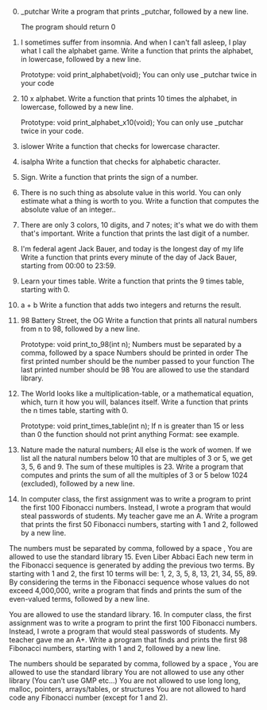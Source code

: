 0. _putchar
	Write a program that prints _putchar, followed by a new line.

	The program should return 0
1. I sometimes suffer from insomnia. And when I can't fall asleep, I play what I call the alphabet game.
	Write a function that prints the alphabet, in lowercase, followed by a new line.

	Prototype: void print_alphabet(void);
	You can only use _putchar twice in your code
2. 10 x alphabet.
	Write a function that prints 10 times the alphabet, in lowercase, followed by a new line.

	Prototype: void print_alphabet_x10(void);
	You can only use _putchar twice in your code.
3. islower
	Write a function that checks for lowercase character.
4. isalpha
	Write a function that checks for alphabetic character.
5. Sign.
	Write a function that prints the sign of a number.
6. There is no such thing as absolute value in this world. You can only estimate what a thing is worth to you.
	Write a function that computes the absolute value of an integer..
7. There are only 3 colors, 10 digits, and 7 notes; it's what we do with them that's important.
	Write a function that prints the last digit of a number.
8. I'm federal agent Jack Bauer, and today is the longest day of my life
	Write a function that prints every minute of the day of Jack Bauer, starting 	from 00:00 to 23:59.
9. Learn your times table.
	Write a function that prints the 9 times table, starting with 0.
10. a + b
	Write a function that adds two integers and returns the result.
11. 98 Battery Street, the OG
	Write a function that prints all natural numbers from n to 98, followed by a new line.
	
	Prototype: void print_to_98(int n);
	Numbers must be separated by a comma, followed by a space
	Numbers should be printed in order
	The first printed number should be the number passed to your function
	The last printed number should be 98
	You are allowed to use the standard library.
12. The World looks like a multiplication-table, or a mathematical equation, which, turn it how you will, balances itself.
	Write a function that prints the n times table, starting with 0.

	Prototype: void print_times_table(int n);
	If n is greater than 15 or less than 0 the function should not print anything
	Format: see example.
13. Nature made the natural numbers; All else is the work of women.
	If we list all the natural numbers below 10 that are multiples of 3 or 5, we get 3, 5, 6 and 9. The sum of these multiples is 23. Write a program that computes and prints the sum of all the multiples of 3 or 5 below 1024 (excluded), followed by a new line.
14. In computer class, the first assignment was to write a program to print the first 100 Fibonacci numbers. Instead, I wrote a program that would steal passwords of students. My teacher gave me an A.
	Write a program that prints the first 50 Fibonacci numbers, starting with 1 and 2, followed by a new line.

The numbers must be separated by comma, followed by a space , 
You are allowed to use the standard library
15. Even Liber Abbaci
	Each new term in the Fibonacci sequence is generated by adding the previous two terms. By starting with 1 and 2, the first 10 terms will be: 1, 2, 3, 5, 8, 13, 21, 34, 55, 89. By considering the terms in the Fibonacci sequence whose values do not exceed 4,000,000, write a program that finds and prints the sum of the even-valued terms, followed by a new line.

You are allowed to use the standard library.
16. In computer class, the first assignment was to write a program to print the first 100 Fibonacci numbers. Instead, I wrote a program that would steal passwords of students. My teacher gave me an A+.
	Write a program that finds and prints the first 98 Fibonacci numbers, starting with 1 and 2, followed by a new line.

The numbers should be separated by comma, followed by a space ,
You are allowed to use the standard library
You are not allowed to use any other library (You can’t use GMP etc…)
You are not allowed to use long long, malloc, pointers, arrays/tables, or structures
You are not allowed to hard code any Fibonacci number (except for 1 and 2).

